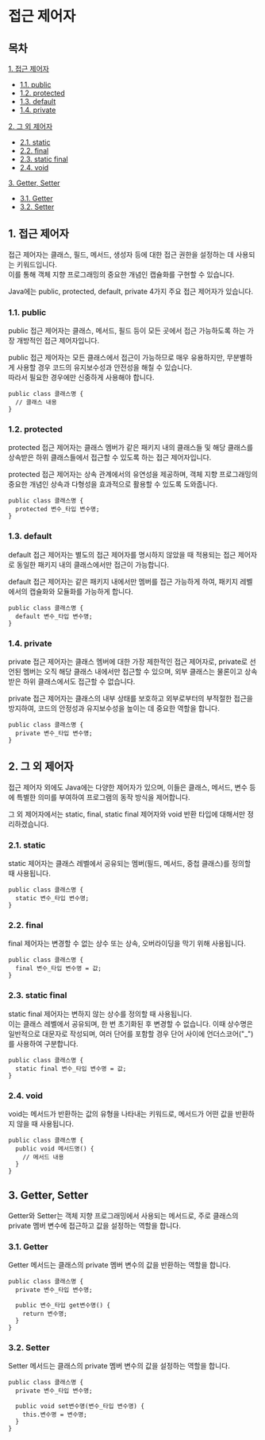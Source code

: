 # 접근 제어자

## 목차

[1. 접근 제어자](#1-접근-제어자)
- [1.1. public](#11-public)
- [1.2. protected](#12-protected)
- [1.3. default](#13-default)
- [1.4. private](#14-private)

[2. 그 외 제어자](#2-그-외-제어자)
- [2.1. static](#21-static)
- [2.2. final](#22-final)
- [2.3. static final](#23-static-final)
- [2.4. void](#24-void)

[3. Getter, Setter](#3-getter-setter)
- [3.1. Getter](#31-getter)
- [3.2. Setter](#32-setter)

## 1. 접근 제어자

접근 제어자는 클래스, 필드, 메서드, 생성자 등에 대한 접근 권한을 설정하는 데 사용되는 키워드입니다.<br>
이를 통해 객체 지향 프로그래밍의 중요한 개념인 캡슐화를 구현할 수 있습니다.

Java에는 public, protected, default, private 4가지 주요 접근 제어자가 있습니다.

### 1.1. public

public 접근 제어자는 클래스, 메서드, 필드 등이 모든 곳에서 접근 가능하도록 하는 가장 개방적인 접근 제어자입니다.

public 접근 제어자는 모든 클래스에서 접근이 가능하므로 매우 유용하지만, 무분별하게 사용할 경우 코드의 유지보수성과 안전성을 해칠 수 있습니다.<br>
따라서 필요한 경우에만 신중하게 사용해야 합니다.

```
public class 클래스명 {
  // 클래스 내용
}
```

### 1.2. protected

protected 접근 제어자는 클래스 멤버가 같은 패키지 내의 클래스들 및 해당 클래스를 상속받은 하위 클래스들에서 접근할 수 있도록 하는 접근 제어자입니다.

protected 접근 제어자는 상속 관계에서의 유연성을 제공하며, 객체 지향 프로그래밍의 중요한 개념인 상속과 다형성을 효과적으로 활용할 수 있도록 도와줍니다.

```
public class 클래스명 {
  protected 변수_타입 변수명;
}
```

### 1.3. default

default 접근 제어자는 별도의 접근 제어자를 명시하지 않았을 때 적용되는 접근 제어자로 동일한 패키지 내의 클래스에서만 접근이 가능합니다.

default 접근 제어자는 같은 패키지 내에서만 멤버를 접근 가능하게 하여, 패키지 레벨에서의 캡슐화와 모듈화를 가능하게 합니다.

```
public class 클래스명 {
  default 변수_타입 변수명;
}
```

### 1.4. private

private 접근 제어자는 클래스 멤버에 대한 가장 제한적인 접근 제어자로, private로 선언된 멤버는 오직 해당 클래스 내에서만 접근할 수 있으며, 외부 클래스는 물론이고 상속받은 하위 클래스에서도 접근할 수 없습니다.

private 접근 제어자는 클래스의 내부 상태를 보호하고 외부로부터의 부적절한 접근을 방지하여, 코드의 안정성과 유지보수성을 높이는 데 중요한 역할을 합니다.

```
public class 클래스명 {
  private 변수_타입 변수명;
}
```

## 2. 그 외 제어자

접근 제어자 외에도 Java에는 다양한 제어자가 있으며, 이들은 클래스, 메서드, 변수 등에 특별한 의미를 부여하여 프로그램의 동작 방식을 제어합니다.

그 외 제어자에서는 static, final, static final 제어자와 void 반환 타입에 대해서만 정리하겠습니다.

### 2.1. static

static 제어자는 클래스 레벨에서 공유되는 멤버(필드, 메서드, 중첩 클래스)를 정의할 때 사용됩니다.

```
public class 클래스명 {
  static 변수_타입 변수명;
}
```

### 2.2. final

final 제어자는 변경할 수 없는 상수 또는 상속, 오버라이딩을 막기 위해 사용됩니다.

```
public class 클래스명 {
  final 변수_타입 변수명 = 값;
}
```

### 2.3. static final

static final 제어자는 변하지 않는 상수를 정의할 때 사용됩니다.<br>
이는 클래스 레벨에서 공유되며, 한 번 초기화된 후 변경할 수 없습니다.
이때 상수명은 일반적으로 대문자로 작성되며, 여러 단어를 포함할 경우 단어 사이에 언더스코어("_")를 사용하여 구분합니다.

```
public class 클래스명 {
  static final 변수_타입 변수명 = 값;
}
```

### 2.4. void

void는 메서드가 반환하는 값의 유형을 나타내는 키워드로, 메서드가 어떤 값을 반환하지 않을 때 사용됩니다.

```
public class 클래스명 {
  public void 메서드명() {
    // 메서드 내용
  }
}
```

## 3. Getter, Setter

Getter와 Setter는 객체 지향 프로그래밍에서 사용되는 메서드로, 주로 클래스의 private 멤버 변수에 접근하고 값을 설정하는 역할을 합니다.

### 3.1. Getter

Getter 메서드는 클래스의 private 멤버 변수의 값을 반환하는 역할을 합니다.

```
public class 클래스명 {
  private 변수_타입 변수명;

  public 변수_타입 get변수명() {
    return 변수명;
  }
}
```

### 3.2. Setter

Setter 메서드는 클래스의 private 멤버 변수의 값을 설정하는 역할을 합니다. 

```
public class 클래스명 {
  private 변수_타입 변수명;

  public void set변수명(변수_타입 변수명) {
    this.변수명 = 변수명;
  }
}
```
